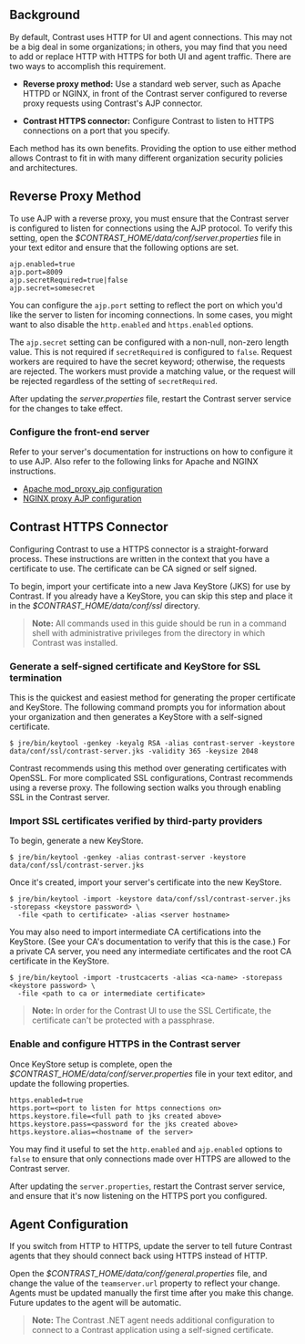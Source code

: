 <!--
title: "Configuring TeamServer for HTTPS"
description: "Guidelines for configure HTTPS for TeamServer"
tags: "Admin system settings configuration SSL EOP proxy"
-->

## Background

By default, Contrast uses HTTP for UI and agent connections. This may not be a big deal in some organizations; in others, you may find that you need to add or replace HTTP with HTTPS for both UI and agent traffic. There are two ways to accomplish this requirement.

* **Reverse proxy method:** Use a standard web server, such as Apache HTTPD or NGINX, in front of the Contrast server configured to reverse proxy requests using Contrast's AJP connector. 

* **Contrast HTTPS connector:** Configure Contrast to listen to HTTPS connections on a port that you specify.

Each method has its own benefits. Providing the option to use either method allows Contrast to fit in with many different organization security policies and architectures. 

## Reverse Proxy Method

To use AJP with a reverse proxy, you must ensure that the Contrast server is configured to listen for connections using the AJP protocol. To verify this setting, open the *$CONTRAST_HOME/data/conf/server.properties* file in your text editor and ensure that the following options are set.

````
ajp.enabled=true
ajp.port=8009
ajp.secretRequired=true|false
ajp.secret=somesecret
````
You can configure the `ajp.port` setting to reflect the port on which you'd like the server to listen for incoming connections. In some cases, you might want to also disable the `http.enabled` and `https.enabled` options.

The `ajp.secret` setting can be configured with a non-null, non-zero length value. This is not required if `secretRequired` is configured to `false`. Request workers are required to have the secret keyword; otherwise, the requests are rejected. The workers must provide a matching value, or the request will be rejected regardless of the setting of `secretRequired`.

After updating the *server.properties* file, restart the Contrast server service for the changes to take effect. 

### Configure the front-end server

Refer to your server's documentation for instructions on how to configure it to use AJP. Also refer to the following links for Apache and NGINX instructions. 

* [Apache mod_proxy_ajp configuration](http://httpd.apache.org/docs/2.2/mod/mod_proxy_ajp.html)
* [NGINX proxy AJP configuration](http://webapp.org.ua/sysadmin/setting-up-nginx-ssl-reverse-proxy-for-tomcat/)

## Contrast HTTPS Connector

Configuring Contrast to use a HTTPS connector is a straight-forward process. These instructions are written in the context that you have a certificate to use. The certificate can be CA signed or self signed. 

To begin, import your certificate into a new Java KeyStore (JKS) for use by Contrast. If you already have a KeyStore, you can skip this step and place it in the *$CONTRAST_HOME/data/conf/ssl* directory.

> **Note:** All commands used in this guide should be run in a command shell with administrative privileges from the directory in which Contrast was installed.

### Generate a self-signed certificate and KeyStore for SSL termination

This is the quickest and easiest method for generating the proper certificate and KeyStore. The following command prompts you for information about your organization and then generates a KeyStore with a self-signed certificate. 

````
$ jre/bin/keytool -genkey -keyalg RSA -alias contrast-server -keystore data/conf/ssl/contrast-server.jks -validity 365 -keysize 2048
````

Contrast recommends using this method over generating certificates with OpenSSL. For more complicated SSL configurations, Contrast recommends using a reverse proxy. The following section walks you through enabling SSL in the Contrast server. 

### Import SSL certificates verified by third-party providers

To begin, generate a new KeyStore.

````
$ jre/bin/keytool -genkey -alias contrast-server -keystore data/conf/ssl/contrast-server.jks
````
Once it's created, import your server's certificate into the new KeyStore.

````
$ jre/bin/keytool -import -keystore data/conf/ssl/contrast-server.jks -storepass <keystore password> \
  -file <path to certificate> -alias <server hostname>
````
You may also need to import intermediate CA certifications into the KeyStore. (See your CA's documentation to verify that this is the case.) For a private CA server, you need any intermediate certificates and the root CA certificate in the KeyStore.

````
$ jre/bin/keytool -import -trustcacerts -alias <ca-name> -storepass <keystore password> \
  -file <path to ca or intermediate certificate>
````

> **Note:** In order for the Contrast UI to use the SSL Certificate, the certificate can't be protected with a passphrase.

### Enable and configure HTTPS in the Contrast server

Once KeyStore setup is complete, open the *$CONTRAST_HOME/data/conf/server.properties* file in your text editor, and update the following properties.

````
https.enabled=true
https.port=<port to listen for https connections on>
https.keystore.file=<full path to jks created above>
https.keystore.pass=<password for the jks created above>
https.keystore.alias=<hostname of the server>
````

You may find it useful to set the `http.enabled` and `ajp.enabled` options to `false` to ensure that only connections made over HTTPS are allowed to the Contrast server.

After updating the `server.properties`, restart the Contrast server service, and ensure that it's now listening on the HTTPS port you configured.

## Agent Configuration

If you switch from HTTP to HTTPS, update the server to tell future Contrast agents that they should connect back using HTTPS instead of HTTP.

Open the *$CONTRAST_HOME/data/conf/general.properties* file, and change the value of the `teamserver.url` property to reflect your change. Agents must be updated manually the first time after you make this change. Future updates to the agent will be automatic.

> **Note:** The Contrast .NET agent needs additional configuration to connect to a Contrast application using a self-signed certificate.

